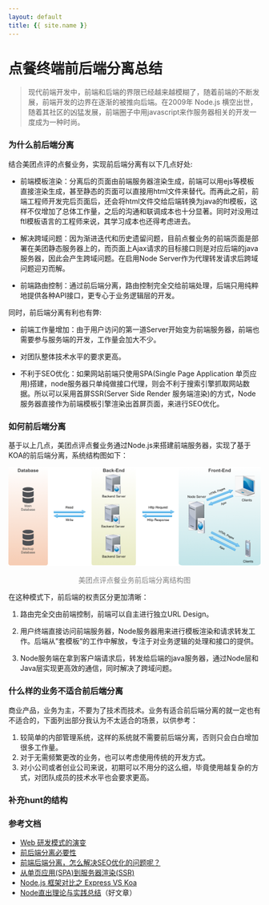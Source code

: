 ```yaml
---
layout: default
title: {{ site.name }}
---
```


# 点餐终端前后端分离总结

> 现代前端开发中，前端和后端的界限已经越来越模糊了，随着前端的不断发展，前端开发的边界在逐渐的被推向后端。在2009年 Node.js 横空出世，随着其社区的凶猛发展，前端圈子中用javascript来作服务器相关的开发一度成为一种时尚。

### 为什么前后端分离
结合美团点评的点餐业务，实现前后端分离有以下几点好处:

+ 前端模板渲染：分离后的页面由前端服务器渲染生成，前端可以用ejs等模板直接渲染生成，甚至静态的页面可以直接用html文件来替代。而再此之前，前端工程师开发完后页面后，还会将html文件交给后端转换为java的ftl模板，这样不仅增加了总体工作量，之后的沟通和联调成本也十分显著。同时对没用过ftl模板语言的工程师来说，其学习成本也还得考虑进去。

+ 解决跨域问题：因为渐进迭代和历史遗留问题，目前点餐业务的前端页面是部署在美团静态服务器上的，而页面上Ajax请求的目标接口则是对应后端的java服务器，因此会产生跨域问题。在启用Node Server作为代理转发请求后跨域问题迎刃而解。

+ 前端路由控制：通过前后端分离，路由控制完全交给前端处理，后端只用纯粹地提供各种API接口，更专心于业务逻辑层的开发。

同时，前后端分离有利也有弊:

+ 前端工作量增加：由于用户访问的第一道Server开始变为前端服务器，前端也需要参与服务端的开发，工作量会加大不少。

+ 对团队整体技术水平的要求更高。

+ 不利于SEO优化：如果网站前端只使用SPA(Single Page Application 单页应用)搭建，node服务器只单纯做接口代理，则会不利于搜索引擎抓取网站数据。所以可以采用首屏SSR(Server Side Render 服务端渲染)的方式，Node服务器直接作为前端模板引擎渲染出首屏页面，来进行SEO优化。

### 如何前后端分离
基于以上几点，美团点评点餐业务通过Node.js来搭建前端服务器，实现了基于KOA的前后端分离，系统结构图如下：

![前后端分离结构图](../../img/技术分享/koa1.png)
<center><font color=grey>美团点评点餐业务前后端分离结构图</font></center>

在这种模式下，前后端的权责区分更加清晰：

1. 路由完全交由前端控制，前端可以自主进行独立URL Design。

2. 用户终端直接访问前端服务器，Node服务器用来进行模板渲染和请求转发工作。后端从”套模板“的工作中解放，专注于对业务逻辑的处理和接口的提供。

3. Node服务端在拿到客户端请求后，转发给后端的java服务器，通过Node层和Java层实现更高效的通信，同时解决了跨域问题。  

### 什么样的业务不适合前后端分离
商业产品，业务为主，不要为了技术而技术。业务有适合前后端分离的就一定也有不适合的，下面列出部分我认为不太适合的场景，以供参考：

1. 较简单的内部管理系统，这样的系统就不需要前后端分离，否则只会白白增加很多工作量。
2. 对于无需频繁更改的业务，也可以考虑使用传统的开发方式。
3. 对小公司或者创业公司来说，初期可以不用分的这么细，毕竟使用越复杂的方式，对团队成员的技术水平也会要求更高。


### 补充hunt的结构

### 参考文档
- [Web 研发模式的演变](https://github.com/lifesinger/blog/issues/184)
- [前后端分离必要性](http://www.itwendao.com/article/detail/219126.html)
- [前端后端分离，怎么解决SEO优化的问题呢？](https://www.zhihu.com/question/52235652)
- [从单页应用(SPA)到服务器渲染(SSR)](http://www.jianshu.com/p/1e63f434051d)
- [Node.js 框架对比之 Express VS Koa](http://www.cnblogs.com/sybboy/p/6418526.html)
- [Node直出理论与实践总结](https://github.com/joeyguo/blog/issues/8)（好文章）

